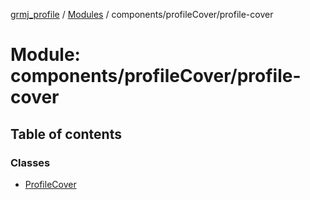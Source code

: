 [grmj_profile](../README.md) / [Modules](../modules.md) / components/profileCover/profile-cover

# Module: components/profileCover/profile-cover

## Table of contents

### Classes

- [ProfileCover](../classes/components_profileCover_profile_cover.ProfileCover.md)
